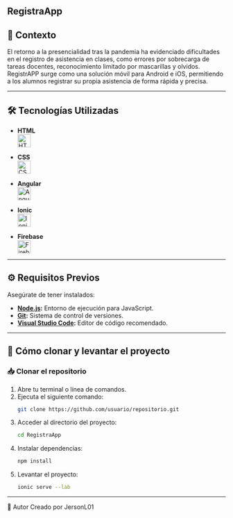 
## RegistraApp  

## 📝 Contexto  
El retorno a la presencialidad tras la pandemia ha evidenciado dificultades en el registro de asistencia en clases, como errores por sobrecarga de tareas docentes, reconocimiento limitado por mascarillas y olvidos. RegistrAPP surge como una solución móvil para Android e iOS, permitiendo a los alumnos registrar su propia asistencia de forma rápida y precisa.

---

## 🛠️ Tecnologías Utilizadas  

- **HTML**  
  [<img src="https://cdn-icons-png.flaticon.com/512/732/732212.png" alt="HTML" width="30px" />](#)  

- **CSS**  
  [<img src="https://cdn-icons-png.flaticon.com/512/732/732190.png" alt="CSS" width="30px" />](#)  

- **Angular**  
  [<img src="https://cdn-icons-png.flaticon.com/512/226/226269.png" alt="Angular" width="30px" />](#)  

- **Ionic**  
  [<img src="https://ionicframework.com/img/meta/ionic-framework-og.png" alt="Ionic" width="30px" />](#)  

- **Firebase**  
  [<img src="https://firebase.google.com/static/downloads/brand-guidelines/PNG/logo-vertical.png" alt="Firebase" width="30px" />](#)  

---

## ⚙️ Requisitos Previos  

Asegúrate de tener instalados:  
- **[Node.js](https://nodejs.org/):** Entorno de ejecución para JavaScript.  
- **[Git](https://git-scm.com/):** Sistema de control de versiones.  
- **[Visual Studio Code](https://code.visualstudio.com/):** Editor de código recomendado.  

---

## 🚀 Cómo clonar y levantar el proyecto  

### 📥 Clonar el repositorio  
1. Abre tu terminal o línea de comandos.  
2. Ejecuta el siguiente comando:  
   ```bash
   git clone https://github.com/usuario/repositorio.git
3. Acceder al directorio del proyecto:
     ```bash
     cd RegistraApp
4. Instalar dependencias:
     ```bash
     npm install
5. Levantar el proyecto:
     ```bash
     ionic serve --lab
---

👤 Autor
Creado por JersonL01


